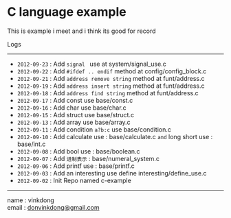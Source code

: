 # C language example

This is example i meet and i think its good for record

Logs

--- 

- `2012-09-23` : Add `signal ` use at system/signal_use.c
- `2012-09-22` : Add `#ifdef .. endif` method at config/config_block.c
- `2012-09-21` : Add `address remove string` method at funt/address.c
- `2012-09-19` : Add `address insert string` method at funt/address.c
- `2012-09-18` : Add `address find string` method at funt/address.c
- `2012-09-17` : Add const use base/const.c
- `2012-09-16` : Add char use base/char.c
- `2012-09-15` : Add struct use base/struct.c
- `2012-09-13` : Add array use base/array.c
- `2012-09-11` : Add condition `a?b:c` use base/condition.c
- `2012-09-10` : Add calculate use : base/calculate.c `and` long short use : base/int.c
- `2012-09-08` : Add bool use : base/boolean.c
- `2012-09-07` : Add `进制表示` : base/numeral_system.c
- `2012-09-06` : Add printf use : base/printf.c
- `2012-09-03` : Add an interesting use define interesting/define_use.c
- `2012-09-02` : Init Repo named c-example


----------
name  : vinkdong  
email : donvinkdong@gmail.com
